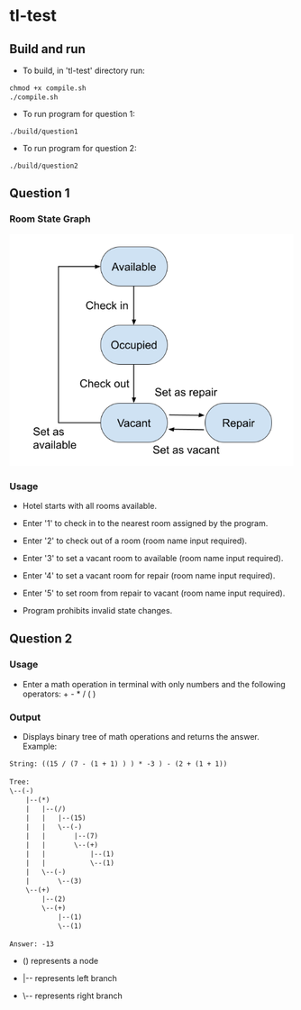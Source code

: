 # tl-test

## Build and run

* To build, in 'tl-test' directory run:

```
chmod +x compile.sh
./compile.sh
```

* To run program for question 1:

```
./build/question1
```

* To run program for question 2:

```
./build/question2
```

## Question 1

### Room State Graph

![alt text](src/question1/diagram/Graph.png)

### Usage

* Hotel starts with all rooms available.

* Enter '1' to check in to the nearest room assigned by the program.

* Enter '2' to check out of a room (room name input required).

* Enter '3' to set a vacant room to available (room name input required).

* Enter '4' to set a vacant room for repair (room name input required).

* Enter '5' to set room from repair to vacant (room name input required).

* Program prohibits invalid state changes.

## Question 2

### Usage

* Enter a math operation in terminal with only numbers and the following operators: + - * / ( )

### Output

* Displays binary tree of math operations and returns the answer. Example:

```
String: ((15 / (7 - (1 + 1) ) ) * -3 ) - (2 + (1 + 1))

Tree:
\--(-)
    |--(*)
    |   |--(/)
    |   |   |--(15)
    |   |   \--(-)
    |   |       |--(7)
    |   |       \--(+)
    |   |           |--(1)
    |   |           \--(1)
    |   \--(-)
    |       \--(3)
    \--(+)
        |--(2)
        \--(+)
            |--(1)
            \--(1)

Answer: -13
```

* () represents a node

* |-- represents left branch

* \\-- represents right branch
